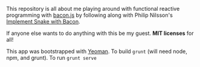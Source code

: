 This repository is all about me playing around with functional reactive programming with [bacon.js](https://github.com/baconjs/bacon.js) 
by following along with Philip Nilsson's [Implement Snake with Bacon](http://philipnilsson.github.io/badness/).

If anyone else wants to do anything with this be my guest. **MIT licenses** for all!

This app was bootstrapped with [Yeoman](http://yeoman.io). To build `grunt` (will need node, npm, and grunt). To run `grunt serve`